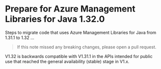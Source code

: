 # Prepare for Azure Management Libraries for Java 1.32.0 #

Steps to migrate code that uses Azure Management Libraries for Java from 1.31.1 to 1.32 ...

> If this note missed any breaking changes, please open a pull request.

V1.32 is backwards compatible with V1.31.1 in the APIs intended for public use that reached the general availability (stable) stage in V1.x.
